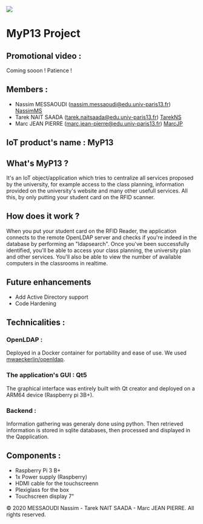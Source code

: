 ![](https://user-images.githubusercontent.com/56651736/72690478-1293fc00-3b1d-11ea-855e-099b8d1767c8.png)

# **MyP13 Project**

## Promotional video :
Coming sooon ! Patience ! 

## Members :

* Nassim MESSAOUDI (nassim.messaoudi@edu.univ-paris13.fr) [NassimMS](https://github.com/nstarek "nstarek")
* Tarek NAIT SAADA (tarek.naitsaada@edu.univ-paris13.fr) [TarekNS](https://github.com/nstarek "nstarek")
* Marc JEAN PIERRE (marc.jean-pierre@edu.univ-paris13.fr) [MarcJP](https://github.com/marcjeanpierre "marcjeanpierre")

## IoT product's name : MyP13


## What's MyP13 ?

It's an IoT object/application which tries to centralize all services proposed by the university, for example access to the class planning, information provided on the university's website and many other usefull services. 
All this, by only putting your student card on the RFID scanner. 

## How does it work ?

When you put your student card on the RFID Reader, the application connects to the remote OpenLDAP server and checks if you're indeed in the database by performing an "ldapsearch". Once you've been successfully identified, you'll be able to access your class planning, the university plan and other services. You'll also be able to view the number of available computers in the classrooms in realtime.

## Future enhancements

* Add Active Directory support
* Code Hardening 

## Technicalities :

### OpenLDAP :

Deployed in a Docker container for portability and ease of use. We used [mwaeckerlin/openldap](https://hub.docker.com/r/mwaeckerlin/openldap).

### The application's GUI : Qt5

The graphical interface was entirely built with Qt creator and deployed on a ARM64 device (Raspberry pi 3B+).

### Backend :

Information gathering was generaly done using python. Then retrieved information is stored in sqlite databases, then processed and displayed in the Qapplication.
 
## Components :

* Raspberry Pi 3 B+
* 1x Power supply (Raspberry)
* HDMI cable for the touchscreenn
* Plexiglass for the box
* Touchscreen display 7"


© 2020 MESSAOUDI Nassim - Tarek NAIT SAADA - Marc JEAN PIERRE. All rights reserved.
